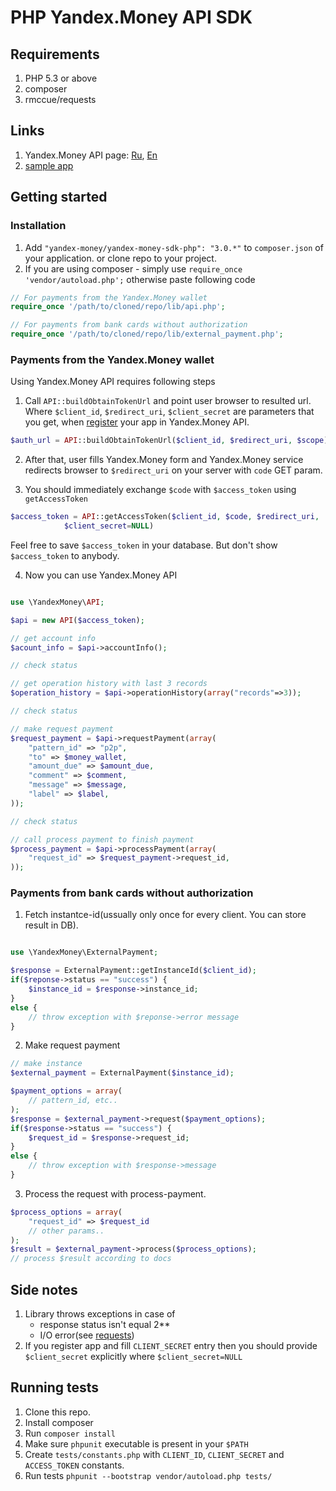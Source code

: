 # PHP Yandex.Money API SDK

## Requirements

1. PHP 5.3 or above
2. composer
3. rmccue/requests

## Links

1. Yandex.Money API page: [Ru](http://api.yandex.ru/money/), [En](http://api.yandex.com/money/)
2. [sample app](https://github.com/raymank26/yandex-money-php-simplified-sample)

## Getting started

### Installation

1. Add `"yandex-money/yandex-money-sdk-php": "3.0.*"` to `composer.json` of your application. or clone repo to your project.
2. If you are using composer - simply use `require_once 'vendor/autoload.php';` otherwise paste following code

```php
// For payments from the Yandex.Money wallet
require_once '/path/to/cloned/repo/lib/api.php';

// For payments from bank cards without authorization
require_once '/path/to/cloned/repo/lib/external_payment.php';
```

### Payments from the Yandex.Money wallet

Using Yandex.Money API requires following steps

1. Call `API::buildObtainTokenUrl` and point user browser to resulted url. Where `$client_id`, `$redirect_uri`, `$client_secret` are
parameters that you get, when [register](https://sp-money.yandex.ru/myservices/new.xml) your app in Yandex.Money API.

```php
$auth_url = API::buildObtainTokenUrl($client_id, $redirect_uri, $scope)
```

2. After that, user fills Yandex.Money form and Yandex.Money service redirects browser
to `$redirect_uri` on your server with `code` GET param.

3. You should immediately exchange `$code` with `$access_token` using `getAccessToken`
```php
$access_token = API::getAccessToken($client_id, $code, $redirect_uri,
            $client_secret=NULL)
```
Feel free to save `$access_token` in your database. But don't show `$access_token`
to anybody.

4. Now you can use Yandex.Money API
```php

use \YandexMoney\API;

$api = new API($access_token);

// get account info
$acount_info = $api->accountInfo();

// check status 

// get operation history with last 3 records
$operation_history = $api->operationHistory(array("records"=>3));

// check status 

// make request payment
$request_payment = $api->requestPayment(array(
    "pattern_id" => "p2p",
    "to" => $money_wallet,
    "amount_due" => $amount_due,
    "comment" => $comment,
    "message" => $message,
    "label" => $label,
));

// check status 

// call process payment to finish payment
$process_payment = $api->processPayment(array(
    "request_id" => $request_payment->request_id,
));
```

### Payments from bank cards without authorization

1. Fetch instantce-id(ussually only once for every client. You can store
result in DB).

```php

use \YandexMoney\ExternalPayment;

$response = ExternalPayment::getInstanceId($client_id);
if($reponse->status == "success") {
    $instance_id = $response->instance_id;
}
else {
    // throw exception with $reponse->error message
}
```

2. Make request payment

```php
// make instance
$external_payment = ExternalPayment($instance_id);

$payment_options = array(
    // pattern_id, etc..
);
$response = $external_payment->request($payment_options);
if($response->status == "success") {
    $request_id = $response->request_id;
}
else {
    // throw exception with $response->message
}
```

3. Process the request with process-payment. 

```php
$process_options = array(
    "request_id" => $request_id
    // other params..
);
$result = $external_payment->process($process_options);
// process $result according to docs
```

## Side notes

1. Library throws exceptions in case of
    * response status isn't equal 2**
    * I/O error(see [requests](https://github.com/rmccue/Requests))
2. If you register app and fill `CLIENT_SECRET` entry then you should
provide `$client_secret` explicitly where `$client_secret=NULL`

## Running tests

1. Clone this repo.
2. Install composer
3. Run `composer install`
4. Make sure `phpunit` executable is present in your `$PATH`
5. Create `tests/constants.php` with `CLIENT_ID`, `CLIENT_SECRET` and `ACCESS_TOKEN`
constants. 
6. Run tests `phpunit --bootstrap vendor/autoload.php tests/`



